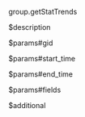 group.getStatTrends

$description


$params#gid


$params#start_time


$params#end_time


$params#fields


$additional
